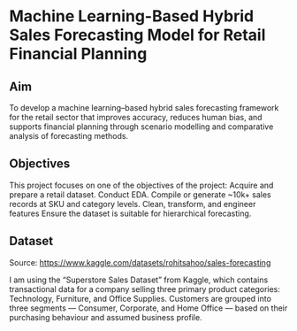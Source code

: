 # Machine Learning-Based Hybrid Sales Forecasting Model for Retail Financial Planning 

## Aim
To develop a machine learning–based hybrid sales forecasting framework for the retail sector that improves accuracy, reduces human bias, and supports financial planning through scenario modelling and comparative analysis of forecasting methods.

## Objectives
This project focuses on one of the objectives of the project:
Acquire and prepare a retail dataset. Conduct EDA.
Compile or generate ~10k+ sales records at SKU and category levels.
Clean, transform, and engineer features
Ensure the dataset is suitable for hierarchical forecasting.

## Dataset
Source: https://www.kaggle.com/datasets/rohitsahoo/sales-forecasting

I am using the “Superstore Sales Dataset” from Kaggle, which contains transactional data for a company selling three primary product categories: Technology, Furniture, and Office Supplies. Customers are grouped into three segments — Consumer, Corporate, and Home Office — based on their purchasing behaviour and assumed business profile.
